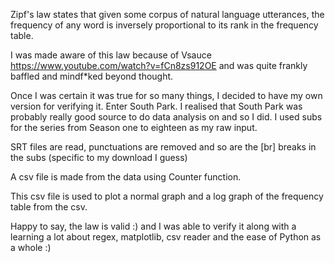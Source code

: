Zipf's law states that given some corpus of natural language utterances, the frequency of any word is inversely proportional to its rank in the frequency table.

I was made aware of this law because of Vsauce <https://www.youtube.com/watch?v=fCn8zs912OE> and was quite frankly baffled and mindf*ked beyond thought. 

Once I was certain it was true for so many things, I decided to have my own version for verifying it. Enter South Park. I realised that South Park was probably really good source to do data analysis on and so I did. I used subs for the series from Season one to eighteen as my raw input.

SRT files are read, punctuations are removed and so are the [br] breaks in the subs (specific to my download I guess)

A csv file is made from the data using Counter function.

This csv file is used to plot a normal graph and a log graph of the frequency table from the csv.

Happy to say, the law is valid :) and I was able to verify it along with a learning a lot about regex, matplotlib, csv reader and the ease of Python as a whole :)
